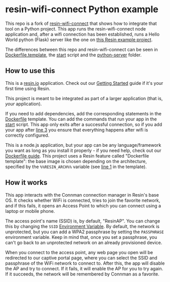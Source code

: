 # resin-wifi-connect Python example

This repo is a fork of [resin-wifi-connect](https://github.com/resin-io/resin-wifi-connect) that shows how to integrate that tool on a Python project.
This app runs the resin-wifi-connect node application and, after a wifi connection has been established, runs a Hello World python (Flask) server like the one on [this Resin example project](https://github.com/resin-io-projects/simple-server-python).

The differences between this repo and resin-wifi-connect can be seen in [Dockerfile.template](./Dockerfile.template), the [start](./start) script and the [python-server](./python-server) folder.

## How to use this
This is a [resin.io](http://resin.io) application. Check out our [Getting Started](http://docs.resin.io/#/pages/installing/gettingStarted.md) guide if it's your first time using Resin.

This project is meant to be integrated as part of a larger application (that is, _your_ application).

If you need to add dependencies, add the corresponding statements in the [Dockerfile](./Dockerfile.template) template. You can add the commands that run your app in the [start](./start) script. This app only exits after a successful connection, so if you add your app after [line 3](./start#L3) you ensure that everything happens after wifi is correctly configured.

This is a node.js application, but your app can be any language/framework you want as long as you install it properly - if you need help, check out our [Dockerfile guide](http://docs.resin.io/#/pages/using/dockerfile.md). This project uses a Resin feature called "Dockerfile template": the base image is chosen depending on the architecture, specified by the `%%RESIN_ARCH%%` variable (see [line 1](./Dockerfile.template#L1) in the template).

## How it works
This app interacts with the Connman connection manager in Resin's base OS. It checks whether WiFi is connected, tries to join the favorite network, and if this fails, it opens an Access Point to which you can connect using a laptop or mobile phone.

The access point's name (SSID) is, by default, "ResinAP". You can change this by changing the `SSID` [Environment Variable](http://docs.resin.io/#/pages/using/env-vars.md). By default, the network is unprotected, but you can add a WPA2 passphrase by setting the `PASSPHRASE` environment variable. Keep in mind that, once you set a passphrase, you can't go back to an unprotected network on an already provisioned device.

When you connect to the access point, any web page you open will be redirected to our captive portal page, where you can select the SSID and passphrase of the WiFi network to connect to. After this, the app will disable the AP and try to connect. If it fails, it will enable the AP for you to try again. If it succeeds, the network will be remembered by Connman as a favorite.
